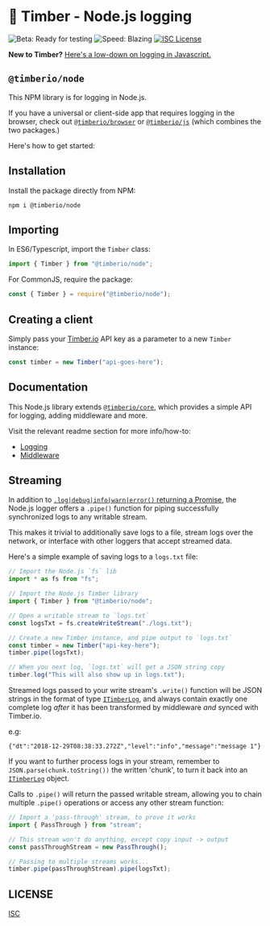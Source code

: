 # 🌲 Timber - Node.js logging

![Beta: Ready for testing](https://img.shields.io/badge/early_release-beta-green.svg)
![Speed: Blazing](https://img.shields.io/badge/speed-blazing%20%F0%9F%94%A5-brightgreen.svg)
[![ISC License](https://img.shields.io/badge/license-ISC-ff69b4.svg)](LICENSE.md)

**New to Timber?** [Here's a low-down on logging in Javascript.](https://github.com/timberio/timber-js)

## `@timberio/node`

This NPM library is for logging in Node.js.

If you have a universal or client-side app that requires logging in the browser, check out [`@timberio/browser`](https://github.com/timberio/timber-js/tree/master/packages/browser) or [`@timberio/js`](https://github.com/timberio/timber-js/tree/master/packages/js) (which combines the two packages.)

Here's how to get started:

## Installation

Install the package directly from NPM:

```
npm i @timberio/node
```

## Importing

In ES6/Typescript, import the `Timber` class:

```typescript
import { Timber } from "@timberio/node";
```

For CommonJS, require the package:

```js
const { Timber } = require("@timberio/node");
```

## Creating a client

Simply pass your [Timber.io](https://timber.io) API key as a parameter to a new `Timber` instance:

```typescript
const timber = new Timber("api-goes-here");
```

## Documentation

This Node.js library extends [`@timberio/core`](https://github.com/timberio/timber-js/tree/master/packages/core), which provides a simple API for logging, adding middleware and more.

Visit the relevant readme section for more info/how-to:

- [Logging](https://github.com/timberio/timber-js/tree/master/packages/core#logging)
- [Middleware](https://github.com/timberio/timber-js/tree/master/packages/core#middleware)

## Streaming

In addition to [`.log|debug|info|warn|error()` returning a Promise](https://github.com/timberio/timber-js/tree/master/packages/core#logging), the Node.js logger offers a `.pipe()` function for piping successfully synchronized logs to any writable stream.

This makes it trivial to additionally save logs to a file, stream logs over the network, or interface with other loggers that accept streamed data.

Here's a simple example of saving logs to a `logs.txt` file:

```typescript
// Import the Node.js `fs` lib
import * as fs from "fs";

// Import the Node.js Timber library
import { Timber } from "@timberio/node";

// Open a writable stream to `logs.txt`
const logsTxt = fs.createWriteStream("./logs.txt");

// Create a new Timber instance, and pipe output to `logs.txt`
const timber = new Timber("api-key-here");
timber.pipe(logsTxt);

// When you next log, `logs.txt` will get a JSON string copy
timber.log("This will also show up in logs.txt");
```

Streamed logs passed to your write stream's `.write()` function will be JSON strings in the format of type [`ITimberLog`](https://github.com/timberio/timber-js/tree/master/packages/types#itimberlog), and always contain exactly one complete log _after_ it has been transformed by middleware _and_ synced with Timber.io.

e.g:

```text
{"dt":"2018-12-29T08:38:33.272Z","level":"info","message":"message 1"}
```

If you want to further process logs in your stream, remember to `JSON.parse(chunk.toString())` the written 'chunk', to turn it back into an [`ITimberLog`](https://github.com/timberio/timber-js/tree/master/packages/types#itimberlog) object.

Calls to `.pipe()` will return the passed writable stream, allowing you to chain multiple `.pipe()` operations or access any other stream function:

```typescript
// Import a 'pass-through' stream, to prove it works
import { PassThrough } from "stream";

// This stream won't do anything, except copy input -> output
const passThroughStream = new PassThrough();

// Passing to multiple streams works...
timber.pipe(passThroughStream).pipe(logsTxt);
```

## LICENSE

[ISC](LICENSE.md)
